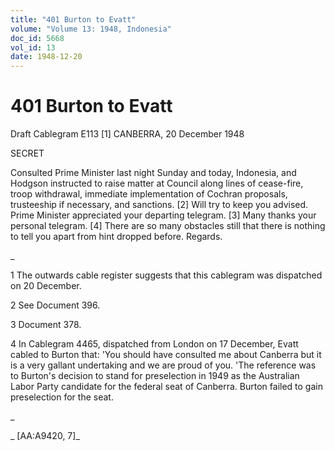 ```yaml
---
title: "401 Burton to Evatt"
volume: "Volume 13: 1948, Indonesia"
doc_id: 5668
vol_id: 13
date: 1948-12-20
---
```


# 401 Burton to Evatt

Draft Cablegram E113 [1] CANBERRA, 20 December 1948

SECRET

Consulted Prime Minister last night Sunday and today, Indonesia, and Hodgson instructed to raise matter at Council along lines of cease-fire, troop withdrawal, immediate implementation of Cochran proposals, trusteeship if necessary, and sanctions. [2] Will try to keep you advised. Prime Minister appreciated your departing telegram. [3] Many thanks your personal telegram. [4] There are so many obstacles still that there is nothing to tell you apart from hint dropped before. Regards.

_

1 The outwards cable register suggests that this cablegram was dispatched on 20 December.

2 See Document 396.

3 Document 378.

4 In Cablegram 4465, dispatched from London on 17 December, Evatt cabled to Burton that: 'You should have consulted me about Canberra but it is a very gallant undertaking and we are proud of you. 'The reference was to Burton's decision to stand for preselection in 1949 as the Australian Labor Party candidate for the federal seat of Canberra. Burton failed to gain preselection for the seat.

_

_ [AA:A9420, 7]_
